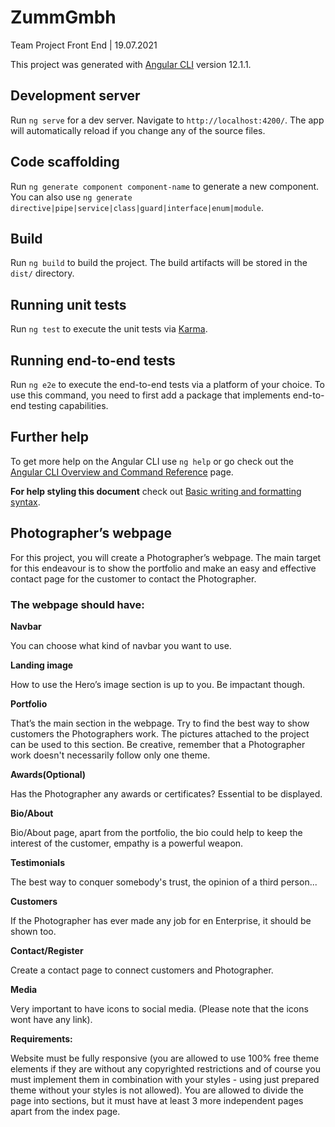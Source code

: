 # ZummGmbh

Team Project Front End | 19.07.2021

This project was generated with [Angular CLI](https://github.com/angular/angular-cli) version 12.1.1.

## Development server

Run `ng serve` for a dev server. Navigate to `http://localhost:4200/`. The app will automatically reload if you change any of the source files.

## Code scaffolding

Run `ng generate component component-name` to generate a new component. You can also use `ng generate directive|pipe|service|class|guard|interface|enum|module`.

## Build

Run `ng build` to build the project. The build artifacts will be stored in the `dist/` directory.

## Running unit tests

Run `ng test` to execute the unit tests via [Karma](https://karma-runner.github.io).

## Running end-to-end tests

Run `ng e2e` to execute the end-to-end tests via a platform of your choice. To use this command, you need to first add a package that implements end-to-end testing capabilities.

## Further help

To get more help on the Angular CLI use `ng help` or go check out the [Angular CLI Overview and Command Reference](https://angular.io/cli) page.

**For help styling this document** check out [Basic writing and formatting syntax](https://docs.github.com/en/github/writing-on-github/getting-started-with-writing-and-formatting-on-github/basic-writing-and-formatting-syntax#headings).


## Photographer’s webpage 

For this project, you will create a Photographer’s webpage. The main target for this endeavour is to show the portfolio and make an easy and effective contact page for the customer to contact the Photographer. 

### The webpage should have: 

**Navbar** 

You can choose what kind of navbar you want to use. 

**Landing image** 

How to use the Hero’s image section is up to you. Be impactant though. 

**Portfolio** 

That’s the main section in the webpage. Try to find the best way to show customers the Photographers work. The pictures attached to the project can be used to this section. Be creative, remember that a Photographer work doesn't necessarily follow only one theme. 

**Awards(Optional)** 

Has the Photographer any awards or certificates? Essential to be displayed. 

**Bio/About** 

Bio/About page, apart from the portfolio, the bio could help to keep the interest of the customer, empathy is a powerful weapon. 

**Testimonials** 

The best way to conquer somebody's trust, the opinion of a third person...  

**Customers** 

If the Photographer has ever made any job for en Enterprise, it should be shown too. 

**Contact/Register** 

Create a contact page to connect customers and Photographer. 

**Media** 

Very important to have icons to social media. (Please note that the icons wont have any link).

**Requirements:**

Website must be fully responsive (you are allowed to use 100% free theme elements if they are without any copyrighted restrictions and of course you must implement them in combination with your styles - using just prepared theme without your styles is not allowed). You are allowed to divide the page into sections, but it must have at least 3 more independent pages apart from the index page. 

